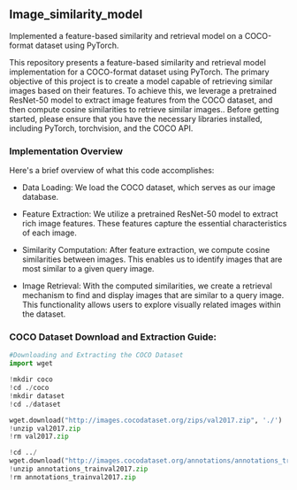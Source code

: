 ## Image_similarity_model
Implemented a feature-based similarity and retrieval model on a COCO-format dataset using PyTorch.

This repository presents a feature-based similarity and retrieval model implementation for a COCO-format dataset using PyTorch. The primary objective of this project is to create a model capable of retrieving similar images based on their features. To achieve this, we leverage a  pretrained ResNet-50 model to extract image features from the COCO dataset,  and then compute cosine similarities to retrieve similar images.. Before getting started, please ensure that you have the necessary libraries installed, including PyTorch, torchvision, and the COCO API.

### Implementation Overview
Here's a brief overview of what this code accomplishes:

- Data Loading: We load the COCO dataset, which serves as our image database.

- Feature Extraction: We utilize a pretrained ResNet-50 model to extract rich image features. These features capture the essential characteristics of each image.

- Similarity Computation: After feature extraction, we compute cosine similarities between images. This enables us to identify images that are most similar to a given query image.

- Image Retrieval: With the computed similarities, we create a retrieval mechanism to find and display images that are similar to a query image. This functionality allows users to explore visually related images within the dataset.

### COCO Dataset Download and Extraction Guide:

```python
#Downloading and Extracting the COCO Dataset
import wget  

!mkdir coco  
!cd ./coco  
!mkdir dataset  
!cd ./dataset  

wget.download("http://images.cocodataset.org/zips/val2017.zip", './')  
!unzip val2017.zip  
!rm val2017.zip  

!cd ../  
wget.download("http://images.cocodataset.org/annotations/annotations_trainval2017.zip", './')  
!unzip annotations_trainval2017.zip  
!rm annotations_trainval2017.zip  
